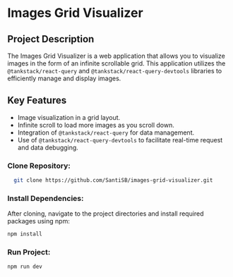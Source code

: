 # Images Grid Visualizer

## Project Description

The Images Grid Visualizer is a web application that allows you to visualize images in the form of an infinite scrollable grid. This application utilizes the `@tankstack/react-query` and `@tankstack/react-query-devtools` libraries to efficiently manage and display images.

## Key Features

- Image visualization in a grid layout.
- Infinite scroll to load more images as you scroll down.
- Integration of `@tankstack/react-query` for data management.
- Use of `@tankstack/react-query-devtools` to facilitate real-time request and data debugging.

### Clone Repository:

```bash
  git clone https://github.com/SantiSB/images-grid-visualizer.git
```


### Install Dependencies:

After cloning, navigate to the project directories and install required packages using npm:

```bash
npm install
```

### Run Project:

```bash
npm run dev
```
